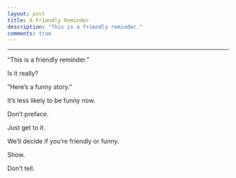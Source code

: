 ```yaml
---
layout: post
title: A Friendly Reminder
description: "This is a friendly reminder."
comments: true
---
```

------
“This is a friendly reminder.”

Is it really?

“Here’s a funny story.”

It’s less likely to be funny now.

Don’t preface.

Just get to it.

We’ll decide if you’re friendly or funny.

Show.

Don’t tell.
